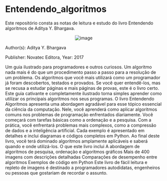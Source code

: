# Entendendo_algoritmos
Este repositório consta as notas de leitura e estudo do livro Entendendo algoritmos de Aditya Y. Bhargava.

<div align="center">
  <img src="https://github.com/user-attachments/assets/aaee45f5-74eb-43d4-896a-d783c9151ca1" alt="image" />
</div>


Author(s): Aditya Y. Bhargava

Publisher: Novatec Editora, Year: 2017

Um guia ilustrado para programadores e outros curiosos. Um algoritmo nada mais é do que um procedimento passo a passo para a resolução de um problema. Os algoritmos que você mais utilizará como um programador já foram descobertos, testados e provados. Se você quer entendê-los, mas se recusa a estudar páginas e mais páginas de provas, este é o livro certo. Este guia cativante e completamente ilustrado torna simples aprender como utilizar os principais algoritmos nos seus programas. O livro Entendendo Algoritmos apresenta uma abordagem agradável para esse tópico essencial da ciência da computação. Nele, você aprenderá como aplicar algoritmos comuns nos problemas de programação enfrentados diariamente. Você começará com tarefas básicas como a ordenação e a pesquisa. Com a prática, você enfrentará problemas mais complexos, como a compressão de dados e a inteligência artificial. Cada exemplo é apresentado em detalhes e inclui diagramas e códigos completos em Python. Ao final deste livro, você terá dominado algoritmos amplamente aplicáveis e saberá quando e onde utilizá-los. O que este livro inclui A abordagem de algoritmos de pesquisa, ordenação e algoritmos gráficos Mais de 400 imagens com descrições detalhadas Comparações de desempenho entre algoritmos Exemplos de código em Python Este livro de fácil leitura e repleto de imagens é destinado a programadores autodidatas, engenheiros ou pessoas que gostariam de recordar o assunto.
